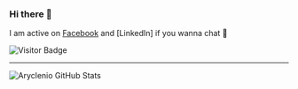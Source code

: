 ### Hi there 👋

I am active on [Facebook](https://facebook.com/dainerx) and [LinkedIn] if you wanna chat 💬

![Visitor Badge](https://visitor-badge.laobi.icu/badge?page_id=dainerx.dainerx)

<!--
[![HitCount](http://hits.dwyl.com/Dainerx/Dainerx.svg)](http://hits.dwyl.com/Dainerx/Dainerx)
-->

---

![Aryclenio GitHub Stats](https://github-readme-stats.vercel.app/api?username=dainerx&show_icons=true)


<!--
**Dainerx/Dainerx** is a ✨ _special_ ✨ repository because its `README.md` (this file) appears on your GitHub profile.

Here are some ideas to get you started:

- 🔭 I’m currently working on ...
- 🌱 I’m currently learning ...
- 👯 I’m looking to collaborate on ...
- 🤔 I’m looking for help with ...
- 💬 Ask me about ...
- 📫 How to reach me: ...
- 😄 Pronouns: ...
- ⚡ Fun fact: ...
-->
